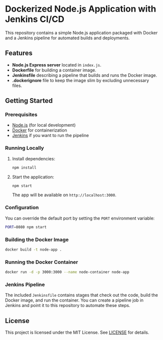 # Dockerized Node.js Application with Jenkins CI/CD

This repository contains a simple Node.js application packaged with Docker and a Jenkins pipeline for automated builds and deployments.

## Features

- **Node.js Express server** located in `index.js`.
- **Dockerfile** for building a container image.
- **Jenkinsfile** describing a pipeline that builds and runs the Docker image.
- **.dockerignore** file to keep the image slim by excluding unnecessary files.

## Getting Started

### Prerequisites

- [Node.js](https://nodejs.org/) (for local development)
- [Docker](https://www.docker.com/) for containerization
- [Jenkins](https://www.jenkins.io/) if you want to run the pipeline

### Running Locally

1. Install dependencies:
   ```bash
   npm install
   ```
2. Start the application:
   ```bash
   npm start
   ```
   The app will be available on `http://localhost:3000`.

### Configuration

You can override the default port by setting the `PORT` environment variable:

```bash
PORT=8080 npm start
```

### Building the Docker Image

```bash
docker build -t node-app .
```

### Running the Docker Container

```bash
docker run -d -p 3000:3000 --name node-container node-app
```

### Jenkins Pipeline

The included `Jenkinsfile` contains stages that check out the code, build the Docker image, and run the container. You can create a pipeline job in Jenkins and point it to this repository to automate these steps.

## License

This project is licensed under the MIT License. See [LICENSE](LICENSE) for details.

